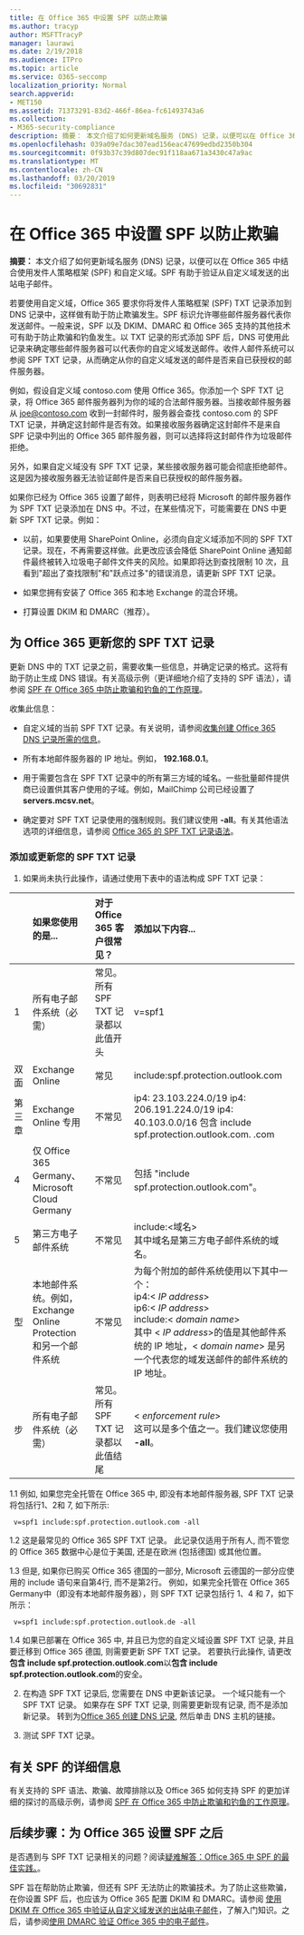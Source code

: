 ```yaml
---
title: 在 Office 365 中设置 SPF 以防止欺骗
ms.author: tracyp
author: MSFTTracyP
manager: laurawi
ms.date: 2/19/2018
ms.audience: ITPro
ms.topic: article
ms.service: O365-seccomp
localization_priority: Normal
search.appverid:
- MET150
ms.assetid: 71373291-83d2-466f-86ea-fc61493743a6
ms.collection:
- M365-security-compliance
description: 摘要： 本文介绍了如何更新域名服务 (DNS) 记录，以便可以在 Office 365 中结合使用发件人策略框架 (SPF) 和自定义域。 SPF 有助于验证从自定义域发送的出站电子邮件。
ms.openlocfilehash: 039a09e7dac307ead156eac47699edbd2350b304
ms.sourcegitcommit: 0f93b37c39d807dec91f118aa671a3430c47a9ac
ms.translationtype: MT
ms.contentlocale: zh-CN
ms.lasthandoff: 03/20/2019
ms.locfileid: "30692831"
---
```

# <a name="set-up-spf-in-office-365-to-help-prevent-spoofing"></a>在 Office 365 中设置 SPF 以防止欺骗

 **摘要：** 本文介绍了如何更新域名服务 (DNS) 记录，以便可以在 Office 365 中结合使用发件人策略框架 (SPF) 和自定义域。SPF 有助于验证从自定义域发送的出站电子邮件。 
  
若要使用自定义域，Office 365 要求你将发件人策略框架 (SPF) TXT 记录添加到 DNS 记录中，这样做有助于防止欺骗发生。SPF 标识允许哪些邮件服务器代表你发送邮件。一般来说，SPF 以及 DKIM、DMARC 和 Office 365 支持的其他技术可有助于防止欺骗和钓鱼发生。以 TXT 记录的形式添加 SPF 后，DNS 可使用此记录来确定哪些邮件服务器可以代表你的自定义域发送邮件。收件人邮件系统可以参阅 SPF TXT 记录，从而确定从你的自定义域发送的邮件是否来自已获授权的邮件服务器。
  
例如，假设自定义域 contoso.com 使用 Office 365。你添加一个 SPF TXT 记录，将 Office 365 邮件服务器列为你的域的合法邮件服务器。当接收邮件服务器从 joe@contoso.com 收到一封邮件时，服务器会查找 contoso.com 的 SPF TXT 记录，并确定这封邮件是否有效。如果接收服务器确定这封邮件不是来自 SPF 记录中列出的 Office 365 邮件服务器，则可以选择将这封邮件作为垃圾邮件拒绝。
  
另外，如果自定义域没有 SPF TXT 记录，某些接收服务器可能会彻底拒绝邮件。这是因为接收服务器无法验证邮件是否来自已获授权的邮件服务器。
  
如果你已经为 Office 365 设置了邮件，则表明已经将 Microsoft 的邮件服务器作为 SPF TXT 记录添加在 DNS 中。不过，在某些情况下，可能需要在 DNS 中更新 SPF TXT 记录。例如：
  
- 以前，如果要使用 SharePoint Online，必须向自定义域添加不同的 SPF TXT 记录。现在，不再需要这样做。此更改应该会降低 SharePoint Online 通知邮件最终被转入垃圾电子邮件文件夹的风险。如果即将达到查找限制 10 次，且看到"超出了查找限制"和"跃点过多"的错误消息，请更新 SPF TXT 记录。
    
- 如果您拥有安装了 Office 365 和本地 Exchange 的混合环境。
    
- 打算设置 DKIM 和 DMARC（推荐）。
    
## <a name="updating-your-spf-txt-record-for-office-365"></a>为 Office 365 更新您的 SPF TXT 记录

更新 DNS 中的 TXT 记录之前，需要收集一些信息，并确定记录的格式。这将有助于防止生成 DNS 错误。有关高级示例（更详细地介绍了支持的 SPF 语法），请参阅 [SPF 在 Office 365 中防止欺骗和钓鱼的工作原理](how-office-365-uses-spf-to-prevent-spoofing.md#HowSPFWorks)。
  
收集此信息：
  
- 自定义域的当前 SPF TXT 记录。有关说明，请参阅[收集创建 Office 365 DNS 记录所需的信息](https://support.office.microsoft.com/en-us/article/Gather-the-information-you-need-to-create-Office-365-DNS-records-77f90d4a-dc7f-4f09-8972-c1b03ea85a67)。
    
- 所有本地邮件服务器的 IP 地址。例如， **192.168.0.1**。
    
- 用于需要包含在 SPF TXT 记录中的所有第三方域的域名。一些批量邮件提供商已设置供其客户使用的子域。例如，MailChimp 公司已经设置了 **servers.mcsv.net**。
    
- 确定要对 SPF TXT 记录使用的强制规则。我们建议使用 **-all**。有关其他语法选项的详细信息，请参阅 [Office 365 的 SPF TXT 记录语法](how-office-365-uses-spf-to-prevent-spoofing.md#SPFSyntaxO365)。
    
### <a name="to-add-or-update-your-spf-txt-record"></a>添加或更新您的 SPF TXT 记录

1. 如果尚未执行此操作，请通过使用下表中的语法构成 SPF TXT 记录：
    
||**如果您使用的是...**|**对于 Office 365 客户很常见？**|**添加以下内容...**|
|:-----|:-----|:-----|:-----|
|1  <br/> |所有电子邮件系统（必需）  <br/> |常见。所有 SPF TXT 记录都以此值开头  <br/> |v=spf1  <br/> |
|双面  <br/> |Exchange Online  <br/> |常见  <br/> |include:spf.protection.outlook.com  <br/> |
|第三章  <br/> |Exchange Online 专用  <br/> |不常见  <br/> |ip4: 23.103.224.0/19 ip4: 206.191.224.0/19 ip4: 40.103.0.0/16 包含 include spf.protection.outlook.com. .com  <br/> |
|4  <br/> |仅 Office 365 Germany、Microsoft Cloud Germany  <br/> |不常见  <br/> |包括 "include spf.protection.outlook.com"。  <br/> |
|5  <br/> |第三方电子邮件系统  <br/> |不常见  <br/> |include:\<域名\>  <br/> 其中域名是第三方电子邮件系统的域名。  <br/> |
|型  <br/> |本地邮件系统。例如，Exchange Online Protection 和另一个邮件系统  <br/> |不常见  <br/> | 为每个附加的邮件系统使用以下其中一个：  <br/>  ip4:\<  _IP address_\>  <br/>  ip6:\<  _IP address_\>  <br/>  include:\<  _domain name_\>  <br/>  其中 \<  _IP address_\>的值是其他邮件系统的 IP 地址，\< _domain name_\> 是另一个代表您的域发送邮件的邮件系统的 IP 地址。  <br/> |
|步  <br/> |所有电子邮件系统（必需）  <br/> |常见。所有 SPF TXT 记录都以此值结尾  <br/> |\< _enforcement rule_\>  <br/> 这可以是多个值之一。我们建议您使用 **-all**。  <br/> |
   
1.1 例如, 如果您完全托管在 Office 365 中, 即没有本地邮件服务器, SPF TXT 记录将包括行1、2和 7, 如下所示:
    
  ```
   v=spf1 include:spf.protection.outlook.com -all
  ```

1.2 这是最常见的 Office 365 SPF TXT 记录。 此记录仅适用于所有人, 而不管您的 Office 365 数据中心是位于美国, 还是在欧洲 (包括德国) 或其他位置。
    
1.3 但是, 如果你已购买 Office 365 德国的一部分, Microsoft 云德国的一部分应使用的 include 语句来自第4行, 而不是第2行。 例如，如果完全托管在 Office 365 Germany中（即没有本地邮件服务器），则 SPF TXT 记录包括行 1、4 和 7，如下所示：
    
  ```
   v=spf1 include:spf.protection.outlook.de -all
  ```

1.4 如果已部署在 Office 365 中, 并且已为您的自定义域设置 SPF TXT 记录, 并且要迁移到 Office 365 德国, 则需要更新 SPF TXT 记录。 若要执行此操作, 请更改**包含 include spf.protection.outlook.com**以**包含 include spf.protection.outlook.com**的安全。
    
2. 在构造 SPF TXT 记录后, 您需要在 DNS 中更新该记录。 一个域只能有一个 SPF TXT 记录。 如果存在 SPF TXT 记录, 则需要更新现有记录, 而不是添加新记录。 转到为[Office 365 创建 DNS 记录](https://docs.microsoft.com/office365/admin/get-help-with-domains/create-dns-records-at-any-dns-hosting-provider?view=o365-worldwide), 然后单击 DNS 主机的链接。 
    
3. 测试 SPF TXT 记录。
    
## <a name="more-information-about-spf"></a>有关 SPF 的详细信息

有关支持的 SPF 语法、欺骗、故障排除以及 Office 365 如何支持 SPF 的更加详细的探讨的高级示例，请参阅 [SPF 在 Office 365 中防止欺骗和钓鱼的工作原理](how-office-365-uses-spf-to-prevent-spoofing.md#HowSPFWorks)。
  
## <a name="next-steps-after-you-set-up-spf-for-office-365"></a>后续步骤：为 Office 365 设置 SPF 之后

是否遇到与 SPF TXT 记录相关的问题？阅读[疑难解答：Office 365 中 SPF 的最佳实践。](how-office-365-uses-spf-to-prevent-spoofing.md#SPFTroubleshoot)。
  
 SPF 旨在帮助防止欺骗，但还有 SPF 无法防止的欺骗技术。为了防止这些欺骗，在你设置 SPF 后，也应该为 Office 365 配置 DKIM 和 DMARC。请参阅 [使用 DKIM 在 Office 365 中验证从自定义域发送的出站电子邮件](use-dkim-to-validate-outbound-email.md)，了解入门知识。之后，请参阅[使用 DMARC 验证 Office 365 中的电子邮件](use-dmarc-to-validate-email.md)。
  

